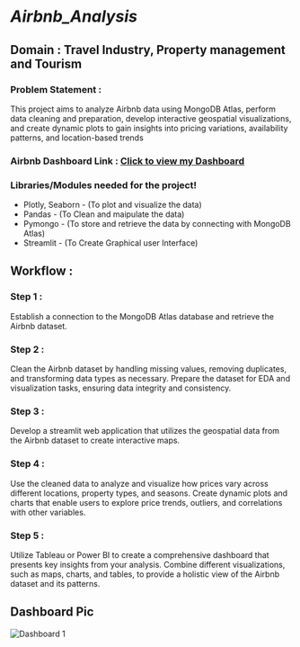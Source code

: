 # ***Airbnb_Analysis***
## Domain : Travel Industry, Property management and Tourism
### Problem Statement :
This project aims to analyze Airbnb data using MongoDB Atlas, perform data cleaning and preparation, develop interactive geospatial visualizations, and create dynamic plots to gain insights into pricing variations, availability patterns, and location-based trends
### Airbnb Dashboard Link : [Click to view my Dashboard](https://public.tableau.com/app/profile/shatabdi.basu7343/viz/airbnbanalysis_17046951023860/Dashboard1#1)
### Libraries/Modules needed for the project!
* Plotly, Seaborn - (To plot and visualize the data)
* Pandas - (To Clean and maipulate the data)
* Pymongo - (To store and retrieve the data by connecting with MongoDB Atlas)
* Streamlit - (To Create Graphical user Interface)
## Workflow :
### Step 1 :
Establish a connection to the MongoDB Atlas database and retrieve the Airbnb dataset.

### Step 2 :
Clean the Airbnb dataset by handling missing values, removing duplicates, and transforming data types as necessary. Prepare the dataset for EDA and visualization tasks, ensuring data integrity and consistency.

### Step 3 :
Develop a streamlit web application that utilizes the geospatial data from the Airbnb dataset to create interactive maps.

### Step 4 :
Use the cleaned data to analyze and visualize how prices vary across different locations, property types, and seasons. Create dynamic plots and charts that enable users to explore price trends, outliers, and correlations with other variables.

### Step 5 :
Utilize Tableau or Power BI to create a comprehensive dashboard that presents key insights from your analysis. Combine different visualizations, such as maps, charts, and tables, to provide a holistic view of the Airbnb dataset and its patterns.

## Dashboard Pic
![Dashboard 1](https://github.com/shatabdi0412/airbnb_analysis/assets/134500115/82a1aaac-44a8-48db-8a69-9a116d76ab31)
